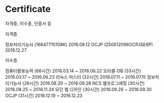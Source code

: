 # Certificate
자격증, 이수증, 인증서 등

자격증

정보처리기능사 (16847710108K) 2016.09.12
OCJP (250012096OCPJSE6P) 2016.12.27

이수증

컴퓨터활용능력 (66시간) 2016.03.14 ~ 2016.06.22
오라클-DB (33시간) 2016.03.17 ~ 2016.06.23
리눅스 마스터 (32시간) 2016.07.11 ~ 2016.07.15
정보처리기능사 (26시간) 2016.08.29 ~ 2016.09.28
NCS 웹프로그래밍 (30시간) 2016.08.25 ~ 2016.11.24
모던 웹 디자인 (30시간) 2016.09.26 ~ 2016.09.30
OCJP (31시간) 2016.12.19 ~ 2016.12.23
